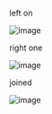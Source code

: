left on 

![image](https://github.com/user-attachments/assets/0c0ee132-33de-4f91-b505-9007e4b356b2)



right one 

![image](https://github.com/user-attachments/assets/b6241edc-9ccc-45f0-a1e7-d77775c2ef9c)


joined

![image](https://github.com/user-attachments/assets/d54a8570-d96c-4f5a-bc94-e0e99f0fe41f)


